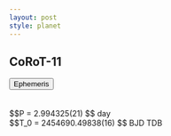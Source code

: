 ```yaml
---
layout: post
style: planet
---
```

<script src="../js/planets.js"></script>

## CoRoT-11

<!-- Tab links -->
<div class="tab">
<button class="tablinks" onclick="openCity(event, 'Ephemeris')">Ephemeris</button>
</div>

<!-- Tab content -->
<div id="Ephemeris" class="tabcontent" markdown="1">
<br/><br/>
$$P = 2.994325(21) $$ day <br/>
$$T_0 = 2454690.49838(16) $$ BJD TDB
<br/><br/>
<br/><br/>
</div>


